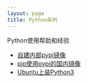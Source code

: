 ```yaml
---
layout: page
title: Python系列
---
```


<p class="message">
  Python使用帮助和经验
</p>

* [自建内部pypi镜像](/2016/09/13/internal-pypi-server/)
* [pip使用pypi的国内镜像](/2016/09/12/using-china-pypi-index/)
* [Ubuntu上装Python3](/2016/09/11/installing-python3/)
